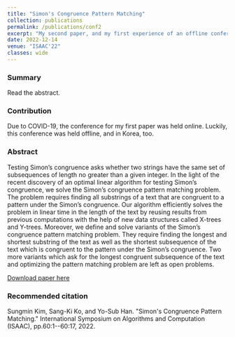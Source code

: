 ```yaml
---
title: "Simon's Congruence Pattern Matching"
collection: publications
permalink: /publications/conf2
excerpt: "My second paper, and my first experience of an offline conference."
date: 2022-12-14
venue: "ISAAC'22"
classes: wide
---
```


### Summary
Read the abstract.

### Contribution
Due to COVID-19, the conference for my first paper was held online.
Luckily, this conference was held offline, and in Korea, too.

### Abstract
Testing Simon’s congruence asks whether two strings have the same set of subsequences of length no greater than a given integer. In the light of the recent discovery of an optimal linear algorithm for testing Simon’s congruence, we solve the Simon’s congruence pattern matching problem. The problem requires finding all substrings of a text that are congruent to a pattern under the Simon’s congruence. Our algorithm efficiently solves the problem in linear time in the length of the text by reusing results from previous computations with the help of new data structures called X-trees and Y-trees. Moreover, we define and solve variants of the Simon’s congruence pattern matching problem. They require finding the longest and shortest substring of the text as well as the shortest subsequence of the text which is congruent to the pattern under the Simon’s congruence. Two more variants which ask for the longest congruent subsequence of the text and optimizing the pattern matching problem are left as open problems.

[Download paper here](https://drops.dagstuhl.de/opus/volltexte/2022/17345/)

### Recommended citation
Sungmin Kim, Sang-Ki Ko, and Yo-Sub Han. "Simon's Congruence Pattern Matching." International Symposium on Algorithms and Computation (ISAAC), pp.60:1--60:17, 2022.
